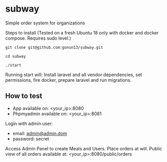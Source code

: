 # subway
Simple order system for organizations

Steps to install
(Tested on a fresh Ubuntu 18 only with docker and docker compose. Requires sudo level.)
```
git clone git@github.com:gonun13/subway.git

cd subway

./start
```

Running start will: 
Install laravel and all vendor dependencies, set permissions, fire docker, prepare laravel and run migrations.

## How to test

- App available on: <your_ip>:8080
- Phpmyadmin available on: <your_ip>:8081

Login with admin user:
- email: admin@admin.dom
- password: secret

Access Admin Panel to create Meals and Users. Place orders at will.
Public view of all orders available at: <your_ip>:8080/public/orders
